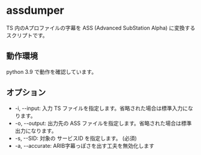 # assdumper

TS 内のAプロファイルの字幕を ASS (Advanced SubStation Alpha) に変換するスクリプトです。

## 動作環境

python 3.9 で動作を確認しています。  

## オプション

* -i, --input: 入力 TS ファイルを指定します。省略された場合は標準入力になります。
* -o, --output: 出力先の ASS ファイルを指定します。省略された場合は標準出力になります。
* -s, --SID: 対象の サービスID を指定します。 (必須)
* -a, --accurate: ARIB字幕っぽさを出す工夫を無効化します
